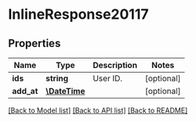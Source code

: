 # InlineResponse20117

## Properties
Name | Type | Description | Notes
------------ | ------------- | ------------- | -------------
**ids** | **string** | User ID. | [optional] 
**add_at** | [**\DateTime**](\DateTime.md) |  | [optional] 

[[Back to Model list]](../README.md#documentation-for-models) [[Back to API list]](../README.md#documentation-for-api-endpoints) [[Back to README]](../README.md)


